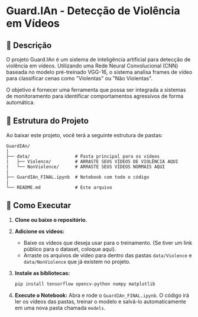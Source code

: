 # Guard.IAn - Detecção de Violência em Vídeos

## 📖 Descrição

O projeto Guard.IAn é um sistema de inteligência artificial para detecção de violência em vídeos. Utilizando uma Rede Neural Convolucional (CNN) baseada no modelo pré-treinado VGG-16, o sistema analisa frames de vídeo para classificar cenas como "Violentas" ou "Não Violentas".

O objetivo é fornecer uma ferramenta que possa ser integrada a sistemas de monitoramento para identificar comportamentos agressivos de forma automática.

## 📂 Estrutura do Projeto

Ao baixar este projeto, você terá a seguinte estrutura de pastas:
```
GuardIAn/
|
├── data/                 # Pasta principal para os vídeos
|   ├── Violence/         # ARRASTE SEUS VÍDEOS DE VIOLÊNCIA AQUI
|   └── NonViolence/      # ARRASTE SEUS VÍDEOS NORMAIS AQUI
|
├── GuardIAn_FINAL.ipynb  # Notebook com todo o código
|
└── README.md             # Este arquivo
```

## 🚀 Como Executar

1.  **Clone ou baixe o repositório.**

2.  **Adicione os vídeos:**
    - Baixe os vídeos que deseja usar para o treinamento. (Se tiver um link público para o dataset, coloque aqui).
    - Arraste os arquivos de vídeo para dentro das pastas `data/Violence` e `data/NonViolence` que já existem no projeto.

3.  **Instale as bibliotecas:**
    ```bash
    pip install tensorflow opencv-python numpy matplotlib
    ```

4.  **Execute o Notebook:**
    Abra e rode o `GuardIAn_FINAL.ipynb`. O código irá ler os vídeos das pastas, treinar o modelo e salvá-lo automaticamente em uma nova pasta chamada `models`.
